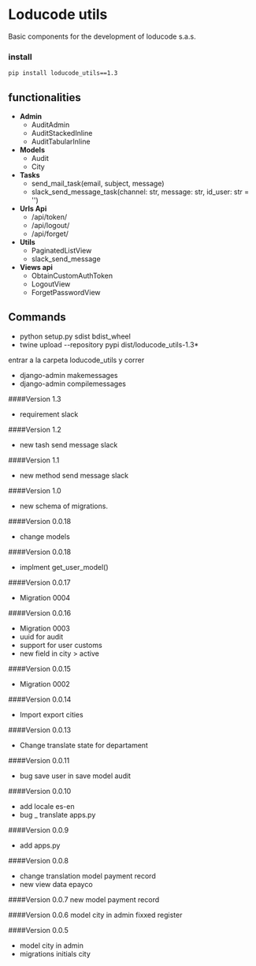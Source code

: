 # Loducode utils

Basic components for the development of loducode s.a.s.

### install

`pip install loducode_utils==1.3`

## functionalities

- **Admin**
    - AuditAdmin
    - AuditStackedInline
    - AuditTabularInline
- **Models**
    - Audit
    - City  
- **Tasks**
    - send_mail_task(email, subject, message)
    - slack_send_message_task(channel: str, message: str, id_user: str = '')
- **Urls Api**
    - /api/token/
    - /api/logout/
    - /api/forget/
- **Utils**
    - PaginatedListView
    - slack_send_message
- **Views api**
    - ObtainCustomAuthToken
    - LogoutView
    - ForgetPasswordView

## Commands

- python setup.py sdist bdist_wheel
- twine upload --repository pypi dist/loducode_utils-1.3*

entrar a la carpeta loducode_utils y correr
- django-admin makemessages
- django-admin compilemessages

####Version 1.3
- requirement slack

####Version 1.2
- new tash send message slack

####Version 1.1
- new method send message slack

####Version 1.0
- new schema of migrations.

####Version 0.0.18
- change models  

####Version 0.0.18
- implment get_user_model()

####Version 0.0.17
- Migration 0004

####Version 0.0.16
- Migration 0003
- uuid for audit
- support for user customs
- new field in city > active

####Version 0.0.15
- Migration 0002

####Version 0.0.14
- Import export cities

####Version 0.0.13
- Change translate state for departament

####Version 0.0.11
- bug save user in save model audit

####Version 0.0.10
- add locale es-en
- bug _ translate apps.py

####Version 0.0.9
- add apps.py

####Version 0.0.8
- change translation model payment record
- new view data epayco

####Version 0.0.7
new model payment record

####Version 0.0.6
model city in admin fixxed register

####Version 0.0.5

- model city in admin
- migrations initials city
